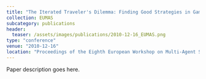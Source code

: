 ```yaml
---
title: "The Iterated Traveler's Dilemma: Finding Good Strategies in Games with 'Bad' Structure"
collection: EUMAS
subcategory: publications
header: 
  teaser: /assets/images/publications/2010-12-16_EUMAS.png
type: "conference"
venue: "2010-12-16"
location: "Proceedings of the Eighth European Workshop on Multi-Agent Systems (EUMAS)"
---
```


Paper description goes here.
